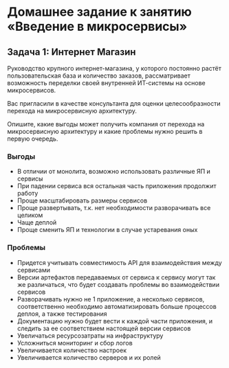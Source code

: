 # Домашнее задание к занятию «Введение в микросервисы»

## Задача 1: Интернет Магазин

Руководство крупного интернет-магазина, у которого постоянно растёт пользовательская база и количество заказов, рассматривает возможность переделки своей внутренней   ИТ-системы на основе микросервисов.

Вас пригласили в качестве консультанта для оценки целесообразности перехода на микросервисную архитектуру. 

Опишите, какие выгоды может получить компания от перехода на микросервисную архитектуру и какие проблемы нужно решить в первую очередь.

### Выгоды

- В отличии от монолита, возможно использовать различные ЯП и сервисы
- При падении сервиса вся остальная часть приложения продолжит работу
- Проще масштабировать размеры сервисов
- Проще развертывать, т.к. нет необходимости разворачивать все целиком
- Чаще деплой
- Проще сменить ЯП и технологии в случае устаревания оных

### Проблемы

- Придется учитывать совместимость API для взаимодействия между сервисами
- Версии артефактов передаваемых от сервиса к сервису могут так же различаться, что будет создавать проблемы во взаимодействии сервисов
- Разворачивать нужно не 1 приложение, а несколько сервисов, соответственно необходимо автоматизировать больше процессов деплоя, а также тестирования
- Документацию нужно будет вести к каждой части приложения, и следить за ее соответствием настоящей версии сервисов
- Увеличаться ресурсозатраты на инфраструктуру
- Усложниться мониторинг и сбор логов
- Увеличивается количество настроек
- Увеличивается количество серверов и их ролей
